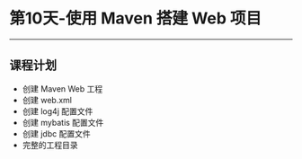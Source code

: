 # 第10天-使用 Maven 搭建 Web 项目

---

## 课程计划

* 创建 Maven Web 工程
* 创建 web.xml
* 创建 log4j 配置文件
* 创建 mybatis 配置文件
* 创建 jdbc 配置文件
* 完整的工程目录